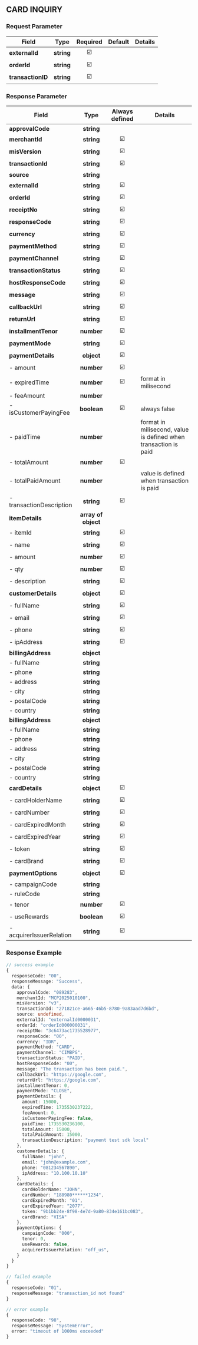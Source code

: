 ## CARD INQUIRY

### Request Parameter

| Field             |    Type    | Required | Default | Details |
| ----------------- | :--------: | :------: | :-----: | ------- |
| **externalId**    | **string** |    ☑️    |         |         |
| **orderId**       | **string** |    ☑️    |         |         |
| **transactionID** | **string** |    ☑️    |         |         |

### Response Parameter

| Field                    |        Type         | Always defined | Details                                                         |
| ------------------------ | :-----------------: | :------------: | --------------------------------------------------------------- |
| **approvalCode**         |     **string**      |                |                                                                 |
| **merchantId**           |     **string**      |       ☑️       |                                                                 |
| **misVersion**           |     **string**      |       ☑️       |                                                                 |
| **transactionId**        |     **string**      |       ☑️       |                                                                 |
| **source**               |     **string**      |                |                                                                 |
| **externalId**           |     **string**      |       ☑️       |                                                                 |
| **orderId**              |     **string**      |       ☑️       |                                                                 |
| **receiptNo**            |     **string**      |       ☑️       |                                                                 |
| **responseCode**         |     **string**      |       ☑️       |                                                                 |
| **currency**             |     **string**      |       ☑️       |                                                                 |
| **paymentMethod**        |     **string**      |       ☑️       |                                                                 |
| **paymentChannel**       |     **string**      |       ☑️       |                                                                 |
| **transactionStatus**    |     **string**      |       ☑️       |                                                                 |
| **hostResponseCode**     |     **string**      |       ☑️       |                                                                 |
| **message**              |     **string**      |       ☑️       |                                                                 |
| **callbackUrl**          |     **string**      |       ☑️       |                                                                 |
| **returnUrl**            |     **string**      |       ☑️       |                                                                 |
| **installmentTenor**     |     **number**      |       ☑️       |                                                                 |
| **paymentMode**          |     **string**      |       ☑️       |                                                                 |
| **paymentDetails**       |     **object**      |       ☑️       |                                                                 |
| - amount                 |     **number**      |       ☑️       |                                                                 |
| - expiredTime            |     **number**      |       ☑️       | format in milisecond                                            |
| - feeAmount              |     **number**      |                |                                                                 |
| - isCustomerPayingFee    |     **boolean**     |       ☑️       | always false                                                    |
| - paidTime               |     **number**      |                | format in milisecond, value is defined when transaction is paid |
| - totalAmount            |     **number**      |       ☑️       |                                                                 |
| - totalPaidAmount        |     **number**      |                | value is defined when transaction is paid                       |
| - transactionDescription |     **string**      |       ☑️       |                                                                 |
| **itemDetails**          | **array of object** |                |                                                                 |
| - itemId                 |     **string**      |       ☑️       |                                                                 |
| - name                   |     **string**      |       ☑️       |                                                                 |
| - amount                 |     **number**      |       ☑️       |                                                                 |
| - qty                    |     **number**      |       ☑️       |                                                                 |
| - description            |     **string**      |       ☑️       |                                                                 |
| **customerDetails**      |     **object**      |       ☑️       |                                                                 |
| - fullName               |     **string**      |       ☑️       |                                                                 |
| - email                  |     **string**      |       ☑️       |                                                                 |
| - phone                  |     **string**      |       ☑️       |                                                                 |
| - ipAddress              |     **string**      |       ☑️       |                                                                 |
| **billingAddress**       |     **object**      |                |                                                                 |
| - fullName               |     **string**      |                |                                                                 |
| - phone                  |     **string**      |                |                                                                 |
| - address                |     **string**      |                |                                                                 |
| - city                   |     **string**      |                |                                                                 |
| - postalCode             |     **string**      |                |                                                                 |
| - country                |     **string**      |                |                                                                 |
| **billingAddress**       |     **object**      |                |                                                                 |
| - fullName               |     **string**      |                |                                                                 |
| - phone                  |     **string**      |                |                                                                 |
| - address                |     **string**      |                |                                                                 |
| - city                   |     **string**      |                |                                                                 |
| - postalCode             |     **string**      |                |                                                                 |
| - country                |     **string**      |                |                                                                 |
| **cardDetails**          |     **object**      |       ☑️       |                                                                 |
| - cardHolderName         |     **string**      |       ☑️       |                                                                 |
| - cardNumber             |     **string**      |       ☑️       |                                                                 |
| - cardExpiredMonth       |     **string**      |       ☑️       |                                                                 |
| - cardExpiredYear        |     **string**      |       ☑️       |                                                                 |
| - token                  |     **string**      |       ☑️       |                                                                 |
| - cardBrand              |     **string**      |       ☑️       |                                                                 |
| **paymentOptions**       |     **object**      |       ☑️       |                                                                 |
| - campaignCode           |     **string**      |                |                                                                 |
| - ruleCode               |     **string**      |                |                                                                 |
| - tenor                  |     **number**      |       ☑️       |                                                                 |
| - useRewards             |     **boolean**     |       ☑️       |                                                                 |
| - acquirerIssuerRelation |     **string**      |       ☑️       |                                                                 |

### Response Example

```typescript
// success example
{
  responseCode: "00",
  responseMessage: "Success",
  data: {
    approvalCode: "089283",
    merchantId: "MCP2025010100",
    misVersion: "v3",
    transactionId: "271821ce-a665-46b5-8780-9a83aad7d6bd",
    source: undefined,
    externalId: "externalId0000031",
    orderId: "orderId000000031",
    receiptNo: "3c6473ac1735528977",
    responseCode: "00",
    currency: "IDR",
    paymentMethod: "CARD",
    paymentChannel: "CIMBPG",
    transactionStatus: "PAID",
    hostResponseCode: "00",
    message: "The transaction has been paid.",
    callbackUrl: "https://google.com",
    returnUrl: "https://google.com",
    installmentTenor: 0,
    paymentMode: "CLOSE",
    paymentDetails: {
      amount: 15000,
      expiredTime: 1735530237222,
      feeAmount: 0,
      isCustomerPayingFee: false,
      paidTime: 1735530236100,
      totalAmount: 15000,
      totalPaidAmount: 15000,
      transactionDescription: "payment test sdk local"
    },
    customerDetails: {
      fullName: "john",
      email: "john@example.com",
      phone: "081234567890",
      ipAddress: "10.100.10.10"
    },
    cardDetails: {
      cardHolderName: "JOHN",
      cardNumber: "188980******1234",
      cardExpiredMonth: "01",
      cardExpiredYear: "2077",
      token: "9b1bb24e-8f98-4e7d-9a80-834e161bc083",
      cardBrand: "VISA"
    },
    paymentOptions: {
      campaignCode: "000",
      tenor: 0,
      useRewards: false,
      acquirerIssuerRelation: "off_us",
    }
  }
}

// failed example
{
  responseCode: "01",
  responseMessage: "transaction_id not found"
}

// error example
{
  responseCode: "98",
  responseMessage: "SystemError",
  error: "timeout of 1000ms exceeded"
}
```
